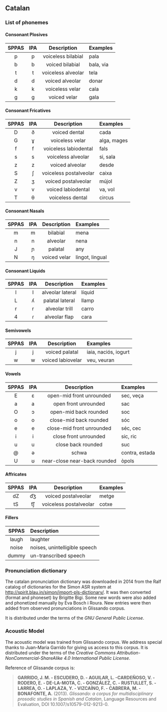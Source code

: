 ## Catalan

### List of phonemes


#### Consonant Plosives

| SPPAS |  IPA  | Description           | Examples  |
|:-----:|:-----:|:---------------------:|:----------|
|   p   |   p   | voiceless bilabial    | pala      |
|   b   |   b   | voiced bilabial       | bala, via |
|   t   |   t   | voiceless alveolar    | tela      |
|   d   |   d   | voiced alveolar       | donar     |
|   k   |   k   | voiceless velar       | cala      |
|   g   |   g   | voiced velar          | gala      |


#### Consonant Fricatives

| SPPAS |  IPA  | Description            | Examples     |
|:-----:|:-----:|:----------------------:|:-------------|
|   D   |   ð   | voiced dental          | cada         |
|   G   |   ɣ   | voiceless velar        | alga, mages  |
|   f   |   f   | voiceless labiodental  | fals         |
|   s   |   s   | voiceless alveolar     | si, sala     |
|   z   |   z   | voiced alveolar        | desde        |
|   S   |   ʃ   | voiceless postalveolar | caixa        |
|   Z   |   ʒ   | voiced postalveolar    | mújol        |
|   v   |   v   | voiced labiodental     | va, vol      |
|   T   |   θ   | voiceless dental       | circus       |


#### Consonant Nasals

| SPPAS |  IPA  | Description            | Examples         |
|:-----:|:-----:|:----------------------:|:-----------------|
|   m   |   m   | bilabial               | mena             |
|   n   |   n   | alveolar               | nena             |
|   J   |   ɲ   | palatal                | any              |
|   N   |   ŋ   | voiced velar           | lingot, lingual  |


#### Consonant Liquids

| SPPAS |  IPA  | Description            | Examples  |
|:-----:|:-----:|:----------------------:|:----------|
|   l   |   l   | alveolar lateral       | líquid    |
|   L   |   ʎ   | palatal lateral        | llamp     |
|   r   |   r   | alveolar trill         | carro     |
|   4   |   ɾ   | alveolar flap          | cara      |


#### Semivowels

| SPPAS |  IPA  | Description            | Examples             |
|:-----:|:-----:|:----------------------:|:---------------------|
|   j   |   j   | voiced palatal         | iaia, naciós, iogurt |
|   w   |   w   | voiced labiovelar      | veu, veuran          | 


#### Vowels

| SPPAS |  IPA  | Description               | Examples       |
|:-----:|:-----:|:-------------------------:|:---------------|
|   E   |   ɛ   | open-mid front unrounded  | sec, veça      |
|   a   |   a   | open front unrounded      | sac            |
|   O   |   ɔ   | open-mid back rounded     | soc            |
|   o   |   o   | close-mid back rounded    | sóc            |
|   e   |   e   | close-mid front unrounded | séc, cec       |
|   i   |   i   | close front unrounded     | sic, ric       |
|   u   |   u   | close back rounded        | suc            |
|   @   |   ə   | schwa                     | contra, estada |
|   U   |   ʊ   | near-close near-back rounded | òpols       |


#### Affricates

| SPPAS |  IPA  | Description               | Examples  |
|:-----:|:-----:|:-------------------------:|:----------|
|  dZ   |  d͡ʒ   | voiced postalveolar       | metge     | 
|  tS   |  t͡ʃ   | voiceless postalveolar    | cotxe     |


#### Fillers

| SPPAS | Description                     | 
|:-----:|:--------------------------------|
| laugh |  laughter                       |
| noise |  noises,  unintelligible speech |
| dummy |  un-transcribed speech          |


### Pronunciation dictionary

The catalan pronunciation dictionary was downloaded in 2014 from the Ralf 
catalog of dictionaries for the Simon ASR system at
<http://spirit.blau.in/simon/import-pls-dictionary/>.
It was then converted (format and phoneset) by Brigitte Bigi.
Some new words were also added and phonetized manually by Eva Bosch i Roura.
New entries were then added from observed pronunciations in Glissando corpus.

It is distributed under the terms of the *GNU General Public License*.


### Acoustic Model

The acoustic model was trained from Glissando corpus. We address special
thanks to Juan-Maria Garrido for giving us access to this corpus.
It is distributed under the terms of the 
*Creative Commons Attribution-NonCommercial-ShareAlike 4.0 International Public License*.

Reference of Glissande corpus is:

>**GARRIDO, J. M. - ESCUDERO, D. - AGUILAR, L. -CARDEÑOSO, V. - RODERO, E. - DE-LA-MOTA, C. - GONZÁLEZ, C. - RUSTULLET, S. - LARREA, O. - LAPLAZA, Y. - VIZCAÍNO, F. - CABRERA, M. - BONAFONTE, A.** (2013).
>*Glissando: a corpus for multidisciplinary prosodic studies in Spanish and Catalan*,
>Language Resources and Evaluation, DOI 10.1007/s10579-012-9213-0.

